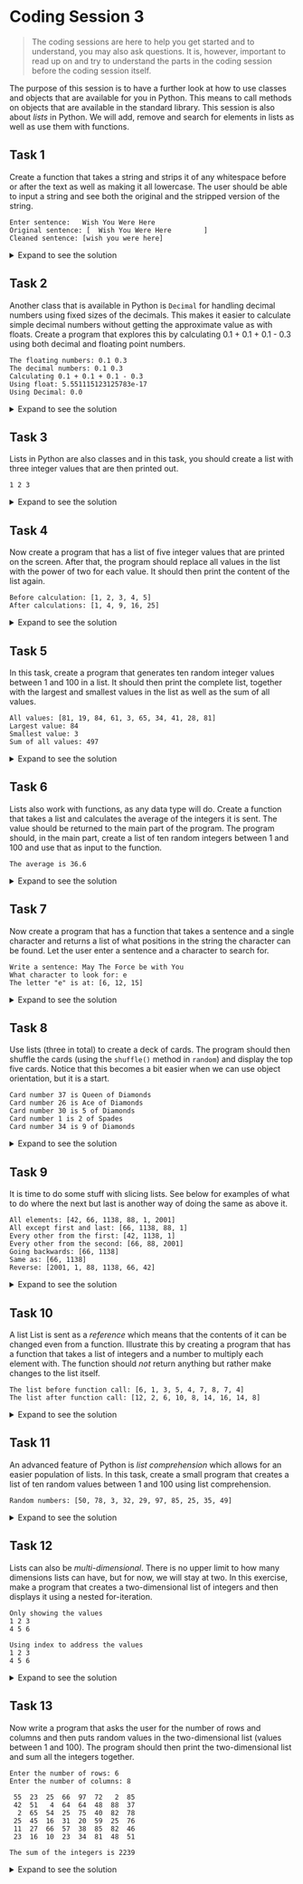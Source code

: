 # Coding Session 3

> The coding sessions are here to help you get started and to understand, you may also ask questions. It is, however, important to read up on and try to understand the parts in the coding session before the coding session itself. 

The purpose of this session is to have a further look at how to use classes and objects that are available for you in Python. This means to call methods on objects that are available in the standard library. This session is also about _lists_ in Python. We will add, remove and search for elements in lists as well as use them with functions.

## Task 1
Create a function that takes a string and strips it of any whitespace before or after the text as well as making it all lowercase. The user should be able to input a string and see both the original and the stripped version of the string.

```
Enter sentence:   Wish You Were Here
Original sentence: [  Wish You Were Here        ]
Cleaned sentence: [wish you were here]
```

<details>
  <summary>Expand to see the solution</summary>

  ```python
def stripped(s):
    s = s.strip()
    s = s.lower()

    return s


# Here starts the program
text = input('Enter sentence: ')

print('Original sentence: [' + text + ']')
text = stripped(text)
print('Cleaned sentence: [' + text + ']')

  ```
</details>

## Task 2
Another class that is available in Python is `Decimal` for handling decimal numbers using fixed sizes of the decimals. This makes it easier to calculate simple decimal numbers without getting the approximate value as with floats. Create a program that explores this by calculating 0.1 + 0.1 + 0.1 - 0.3 using both decimal and floating point numbers.

```
The floating numbers: 0.1 0.3
The decimal numbers: 0.1 0.3
Calculating 0.1 + 0.1 + 0.1 - 0.3
Using float: 5.551115123125783e-17
Using Decimal: 0.0
```

<details>
  <summary>Expand to see the solution</summary>

  ```python
from decimal import Decimal

x = Decimal('0.1')
y = Decimal('0.3')

a = 0.1
b = 0.3

print('The floating numbers:', a, b)
print('The decimal numbers:', x, y)

print('Calculating 0.1 + 0.1 + 0.1 - 0.3')
print('Using float:', a + a + a - b)
print('Using Decimal:', x + x + x - y)

  ```
</details>

## Task 3
Lists in Python are also classes and in this task, you should create a list with three integer values that are then printed out.

```
1 2 3 
```

<details>
  <summary>Expand to see the solution</summary>

  ```python
lst = [1, 2, 3]

for i in lst:
    print(f'{i} ', end='')

print()

  ```
</details>

## Task 4
Now create a program that has a list of five integer values that are printed on the screen. After that, the program should replace all values in the list with the power of two for each value. It should then print the content of the list again.

```
Before calculation: [1, 2, 3, 4, 5]
After calculations: [1, 4, 9, 16, 25]
```

<details>
  <summary>Expand to see the solution</summary>

  ```python
lst = [1, 2, 3, 4, 5]

print('Before calculation:', lst)

for i in range(0, len(lst)):
    lst[i] = lst[i] ** 2

print('After calculations:', lst)

  ```
</details>

## Task 5
In this task, create a program that generates ten random integer values between 1 and 100 in a list. It should then print the complete list, together with the largest and smallest values in the list as well as the sum of all values. 

```
All values: [81, 19, 84, 61, 3, 65, 34, 41, 28, 81]
Largest value: 84
Smallest value: 3
Sum of all values: 497
```

<details>
  <summary>Expand to see the solution</summary>

  ```python
import random

lst = []

for i in range(10):
    lst.append(random.randint(1, 100))

print('All values:', lst)
print('Largest value:', max(lst))
print('Smallest value:', min(lst))
print('Sum of all values:', sum(lst))

  ```
</details>

## Task 6
Lists also work with functions, as any data type will do. Create a function that takes a list and calculates the average of the integers it is sent. The value should be returned to the main part of the program. The program should, in the main part, create a list of ten random integers between 1 and 100 and use that as input to the function.

```
The average is 36.6
```

<details>
  <summary>Expand to see the solution</summary>

  ```python
import random


def average(ls):
    sum = 0

    for e in ls:
        sum = sum + float(e)
    avg = sum / len(ls)

    return avg


# The program starts here
lst = []

for i in range(10):
    lst.append(random.randint(1, 100))

print('The average is', average(lst))

  ```
</details>

## Task 7
Now create a program that has a function that takes a sentence and a single character and returns a list of what positions in the string the character can be found. Let the user enter a sentence and a character to search for.

```
Write a sentence: May The Force be with You
What character to look for: e
The letter "e" is at: [6, 12, 15]
```

<details>
  <summary>Expand to see the solution</summary>

  ```python
def in_list(text, character):
    places = []

    for i in range(len(text)):
        if text[i] == character:
            places.append(i)

    return places


# Program starts here
sentence = input('Write a sentence: ')
single = input('What character to look for: ')

print('The letter "' + single + '" is at:', in_list(sentence, single))

  ```
</details>

## Task 8
Use lists (three in total) to create a deck of cards. The program should then shuffle the cards (using the `shuffle()` method in `random`) and display the top five cards. Notice that this becomes a bit easier when we can use object orientation, but it is a start.

```
Card number 37 is Queen of Diamonds
Card number 26 is Ace of Diamonds
Card number 30 is 5 of Diamonds
Card number 1 is 2 of Spades
Card number 34 is 9 of Diamonds
```

<details>
  <summary>Expand to see the solution</summary>

  ```python
import random

deck = []

for x in range(0, 52):
    deck.append(x)

suits = ['Spades', 'Hearts', 'Diamonds', 'Clubs']
ranks = ['Ace', '2', '3', '4', '5', '6', '7', '8', '9', '10',
         'Jack', 'Queen', 'King']

# Means that deck value 0 is Ace of Spades, 13 is Ace of Hearts,
# 14 is 2 of Hearts and so on

random.shuffle(deck)

for i in range(5):
    suit = suits[deck[i] // 13] # Gives one of 0 to 3
    rank = ranks[deck[i] % 13] # Gives one of 0 and 12
    print('Card number', deck[i], 'is', rank, 'of', suit)

  ```
</details>

<!-- 
##Task 8
There are many methods available to strings, so create a method that takes a sentence and splits it into individual words but removes anything that isn't just words (so stripping out numbers and symbols). The result should be returned as a list of strings. It does not have to be perfect (that is for a later assignment) but a simple start.

```
Write a sentence: The question was: is it 42? Or is it another number?
The individual words are: ['The', 'question', 'was', 'is', 'it', 'Or', 'is', 'it', 'another', 'number']
```

<details>
  <summary>Expand to see the solution</summary>

  ```python
def parser(str):
    result = []

    words = str.split()

    for s in words:
        if s.isalpha():
            result.append(s)
        else:
            tmp = ''
            for c in s:
                if c.isalpha():
                    tmp += c

            if tmp != '':
                result.append(tmp)

    return result


# Here starts the program
text = input('Write a sentence: ')

print('The individual words are:', parser(text))

  ```
</details>
-->

## Task 9
It is time to do some stuff with slicing lists. See below for examples of what to do where the next but last is another way of doing the same as above it.

```
All elements: [42, 66, 1138, 88, 1, 2001]
All except first and last: [66, 1138, 88, 1]
Every other from the first: [42, 1138, 1]
Every other from the second: [66, 88, 2001]
Going backwards: [66, 1138]
Same as: [66, 1138]
Reverse: [2001, 1, 88, 1138, 66, 42]
```

<details>
  <summary>Expand to see the solution</summary>

  ```python
lst = [42, 66, 1138, 88, 1, 2001]

print('All elements:', lst)
print('All except first and last:', lst[1:-1])
print('Every other from the first:', lst[::2])
print('Every other from the second:', lst[1::2])
print('Going backwards:', lst[1:-3])
print('Same as:', lst[1:-3 + len(lst)])
print('Reverse:', lst[::-1])

  ```
</details>

## Task 10
A list List is sent as a _reference_ which means that the contents of it can be changed even from a function. Illustrate this by creating a program that has a function that takes a list of integers and a number to multiply each element with. The function should _not_ return anything but rather make changes to the list itself.

```
The list before function call: [6, 1, 3, 5, 4, 7, 8, 7, 4]
The list after function call: [12, 2, 6, 10, 8, 14, 16, 14, 8]
```

<details>
  <summary>Expand to see the solution</summary>

  ```python
import random


def multiply(lst, multi):
    for i in range(0, len(lst)):
        lst[i] = lst[i] * multi


# Here starts the program
the_list = []

for e in range(1, 10):
    the_list.append(random.randint(1, 10))

print('The list before function call:', the_list)
multiply(the_list, 2)
print('The list after function call:', the_list)
  ```
</details>

## Task 11
An advanced feature of Python is _list comprehension_ which allows for an easier population of lists. In this task, create a small program that creates a list of ten random values between 1 and 100 using list comprehension.

```
Random numbers: [50, 78, 3, 32, 29, 97, 85, 25, 35, 49]
```

<details>
  <summary>Expand to see the solution</summary>

  ```python
import random

res = [random.randrange(1, 100) for i in range(10)]

print('Random numbers:', res)

  ```
</details>

## Task 12
Lists can also be _multi-dimensional_. There is no upper limit to how many dimensions lists can have, but for now, we will stay at two. In this exercise, make a program that creates a two-dimensional list of integers and then displays it using a nested for-iteration.

```
Only showing the values
1 2 3 
4 5 6 

Using index to address the values
1 2 3 
4 5 6 
```

<details>
  <summary>Expand to see the solution</summary>

  ```python
matrix = [
    [1, 2, 3],
    [4, 5, 6]
]

print('Only showing the values')
for i in matrix:
    for j in i:
        print(j, end=' ')
    print()
print()

print('Using index to address the values')
for i in range(len(matrix)):
    for j in range(len(matrix[i])):
        print(matrix[i][j], end=' ')
    print()

  ```
</details>

## Task 13
Now write a program that asks the user for the number of rows and columns and then puts random values in the two-dimensional list (values between 1 and 100). The program should then print the two-dimensional list and sum all the integers together.

```
Enter the number of rows: 6
Enter the number of columns: 8

 55  23  25  66  97  72   2  85 
 42  51   4  64  64  48  88  37 
  2  65  54  25  75  40  82  78 
 25  45  16  31  20  59  25  76 
 11  27  66  57  38  85  82  46 
 23  16  10  23  34  81  48  51 

The sum of the integers is 2239
```

<details>
  <summary>Expand to see the solution</summary>

  ```python
import random

matrix = []

number_of_rows = int(input('Enter the number of rows: '))
number_of_columns = int(input('Enter the number of columns: '))

print()

for row in range(number_of_rows):
    matrix.append([])
    for column in range(number_of_columns):
        matrix[row].append(random.randint(1, 100))

sum = 0

for r in matrix:
    for c in r:
        print(f'{c:3}', end=' ')
        sum = sum + c
    print()

print()

print('The sum of the integers is', sum)

  ```
</details>
